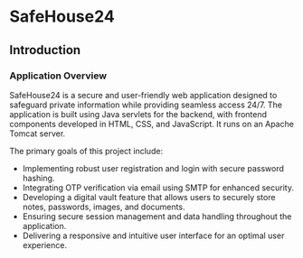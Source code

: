# SafeHouse24 

## Introduction

### Application Overview
SafeHouse24 is a secure and user-friendly web application designed to safeguard private information while providing seamless access 24/7. The application is built using Java servlets for the backend, with frontend components developed in HTML, CSS, and JavaScript. It runs on an Apache Tomcat server.

The primary goals of this project include:

- Implementing robust user registration and login with secure password hashing.
- Integrating OTP verification via email using SMTP for enhanced security.
- Developing a digital vault feature that allows users to securely store notes, passwords, images, and documents.
- Ensuring secure session management and data handling throughout the application.
- Delivering a responsive and intuitive user interface for an optimal user experience.
